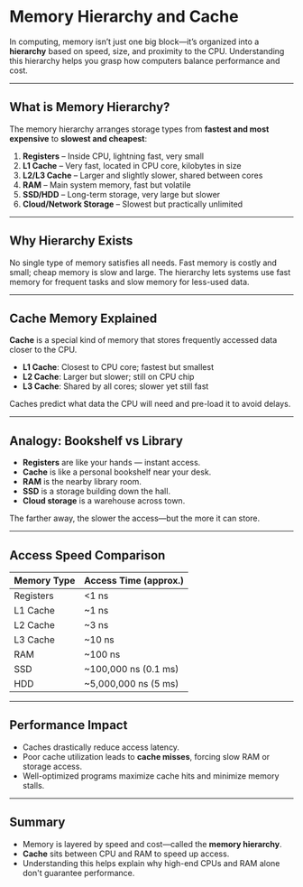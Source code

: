# Memory Hierarchy and Cache

In computing, memory isn’t just one big block—it’s organized into a **hierarchy** based on speed, size, and proximity to the CPU. Understanding this hierarchy helps you grasp how computers balance performance and cost.

---

## What is Memory Hierarchy?

The memory hierarchy arranges storage types from **fastest and most expensive** to **slowest and cheapest**:

1. **Registers** – Inside CPU, lightning fast, very small
2. **L1 Cache** – Very fast, located in CPU core, kilobytes in size
3. **L2/L3 Cache** – Larger and slightly slower, shared between cores
4. **RAM** – Main system memory, fast but volatile
5. **SSD/HDD** – Long-term storage, very large but slower
6. **Cloud/Network Storage** – Slowest but practically unlimited

---

## Why Hierarchy Exists

No single type of memory satisfies all needs. Fast memory is costly and small; cheap memory is slow and large. The hierarchy lets systems use fast memory for frequent tasks and slow memory for less-used data.

---

## Cache Memory Explained

**Cache** is a special kind of memory that stores frequently accessed data closer to the CPU.

* **L1 Cache**: Closest to CPU core; fastest but smallest
* **L2 Cache**: Larger but slower; still on CPU chip
* **L3 Cache**: Shared by all cores; slower yet still fast

Caches predict what data the CPU will need and pre-load it to avoid delays.

---

## Analogy: Bookshelf vs Library

* **Registers** are like your hands — instant access.
* **Cache** is like a personal bookshelf near your desk.
* **RAM** is the nearby library room.
* **SSD** is a storage building down the hall.
* **Cloud storage** is a warehouse across town.

The farther away, the slower the access—but the more it can store.

---

## Access Speed Comparison

| Memory Type | Access Time (approx.) |
| ----------- | --------------------- |
| Registers   | <1 ns                 |
| L1 Cache    | \~1 ns                |
| L2 Cache    | \~3 ns                |
| L3 Cache    | \~10 ns               |
| RAM         | \~100 ns              |
| SSD         | \~100,000 ns (0.1 ms) |
| HDD         | \~5,000,000 ns (5 ms) |

---

## Performance Impact

* Caches drastically reduce access latency.
* Poor cache utilization leads to **cache misses**, forcing slow RAM or storage access.
* Well-optimized programs maximize cache hits and minimize memory stalls.

---

## Summary

* Memory is layered by speed and cost—called the **memory hierarchy**.
* **Cache** sits between CPU and RAM to speed up access.
* Understanding this helps explain why high-end CPUs and RAM alone don't guarantee performance.
